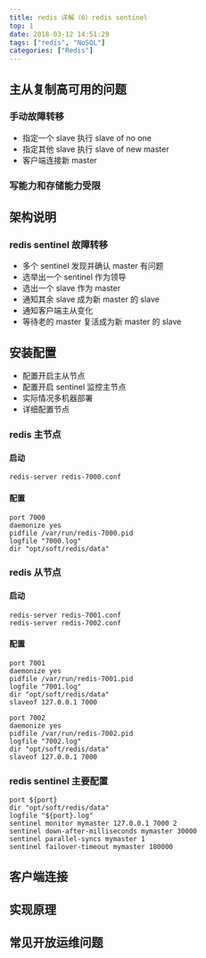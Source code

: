 ```yaml
---
title: redis 详解（6）redis sentinel
top: 1
date: 2018-03-12 14:51:29
tags: ["redis", "NoSQL"]
categories: ["Redis"]
---
```


## 主从复制高可用的问题

### 手动故障转移

* 指定一个 slave 执行 slave of no one
* 指定其他 slave 执行 slave of new master
* 客户端连接新 master

### 写能力和存储能力受限

## 架构说明

### redis sentinel 故障转移

* 多个 sentinel 发现并确认 master 有问题
* 选举出一个 sentinel 作为领导
* 选出一个 slave 作为 master
* 通知其余 slave 成为新 master 的 slave
* 通知客户端主从变化
* 等待老的 master 复活成为新 master 的 slave

## 安装配置

* 配置开启主从节点
* 配置开启 sentinel 监控主节点
* 实际情况多机器部署
* 详细配置节点

### redis 主节点

#### 启动

```
redis-server redis-7000.conf
```

#### 配置

```
port 7000
daemonize yes
pidfile /var/run/redis-7000.pid
logfile "7000.log"
dir "opt/soft/redis/data"
```

### redis 从节点

#### 启动

```
redis-server redis-7001.conf
redis-server redis-7002.conf
```

#### 配置

```
port 7001
daemonize yes
pidfile /var/run/redis-7001.pid
logfile "7001.log"
dir "opt/soft/redis/data"
slaveof 127.0.0.1 7000

port 7002
daemonize yes
pidfile /var/run/redis-7002.pid
logfile "7002.log"
dir "opt/soft/redis/data"
slaveof 127.0.0.1 7000
```

### redis sentinel 主要配置

```
port ${port}
dir "opt/soft/redis/data"
logfile "${port}.log"
sentinel monitor mymaster 127.0.0.1 7000 2
sentinel down-after-milliseconds mymaster 30000
sentinel parallel-syncs mymaster 1
sentinel failover-timeout mymaster 180000
```

## 客户端连接

## 实现原理

## 常见开放运维问题
